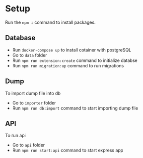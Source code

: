 # Setup

Run the `npm i` command to install packages.

## Database

* Run `docker-compose up` to install cotainer with postgreSQL
* Go to `data` folder
* Run `npm run extension:create` command to initialize databse
* Run `npm run migration:up` command to run migrations

## Dump

To import dump file into db

* Go to `importer` folder
* Run `npm run db:import` command to start importing dump file

## API

To run api

* Go to `api` folder
* Run `npm run start:api` command to start express app
